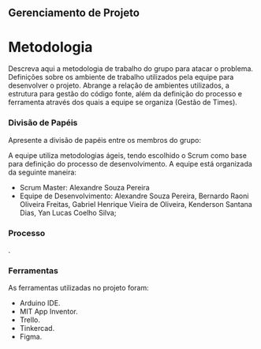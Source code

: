 ## Gerenciamento de Projeto


# Metodologia

Descreva aqui a metodologia de trabalho do grupo para atacar o problema. Definições sobre os ambiente de trabalho utilizados pela  equipe para desenvolver o projeto. Abrange a relação de ambientes utilizados, a estrutura para gestão do código fonte, além da definição do processo e ferramenta através dos quais a equipe se organiza (Gestão de Times).

### Divisão de Papéis

Apresente a divisão de papéis entre os membros do grupo:

A equipe utiliza metodologias ágeis, tendo escolhido o Scrum como base para definição do processo de desenvolvimento. A equipe está organizada da seguinte maneira:
- Scrum Master: Alexandre Souza Pereira
- Equipe de Desenvolvimento: Alexandre Souza Pereira, Bernardo Raoni Oliveira Freitas, Gabriel Henrique Vieira de Oliveira, Kenderson Santana Dias, Yan Lucas Coelho Silva;


### Processo

.
 

### Ferramentas

As ferramentas utilizadas no projeto foram:

- Arduino IDE.
- MIT App Inventor.
- Trello. 
- Tinkercad.
- Figma.
